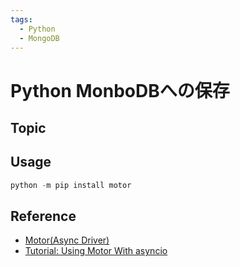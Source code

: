 ```yaml
---
tags:
  - Python
  - MongoDB
---
```


# Python MonboDBへの保存

## Topic

## Usage
```py
python -m pip install motor
```

## Reference
- [Motor(Async Driver)](https://www.mongodb.com/docs/drivers/motor/)
- [Tutorial: Using Motor With asyncio](https://motor.readthedocs.io/en/stable/tutorial-asyncio.html)